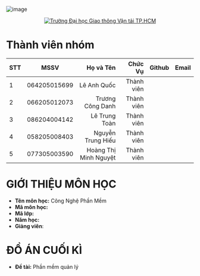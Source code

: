 ![image](https://github.com/user-attachments/assets/33772f57-295c-42a1-951e-02e94f38115c)<!-- Banner -->
<p align="center">
  <a href="https://giaothongvantaitphcm.edu.vn/" title="Trường Đại học Giao thông Vận tải TP.HCM">
    <img src="![image](https://github.com/user-attachments/assets/4609c79d-0fbd-4e48-84d1-4d336a307b42)
" alt="Trường Đại học Giao thông Vận tải TP.HCM" />
  </a>
</p>


# Thành viên nhóm
| STT    | MSSV          | Họ và Tên              |Chức Vụ    | Github                                                  | Email                   |
| ------ |:-------------:| ----------------------:|----------:|--------------------------------------------------------:|-------------------------:
|   1    | 064205015699  | Lê Anh Quốc            |Thành viên |                                                         |                         |
|   2    | 066205012073  | Trương Công Danh       |Thành viên |                                                         |                         |
|   3    | 086204004142  | Lê Trung Toàn          |Thành viên |                                                         |                         |
|   4    | 058205008403  | Nguyễn Trung Hiếu      |Thành viên |                                                         |                         |
|   5    | 077305003590  | Hoàng Thị Minh Nguyệt  |Thành viên |                                                         |                         |

# GIỚI THIỆU MÔN HỌC
* **Tên môn học:** Công Nghệ Phần Mềm
* **Mã môn học:** 
* **Mã lớp:** 
* **Năm học:** 
* **Giảng viên**: 

# ĐỒ ÁN CUỐI KÌ
* **Đề tài:** Phần mềm quản lý 

<!-- Footer -->
<p align='center'> </p>
